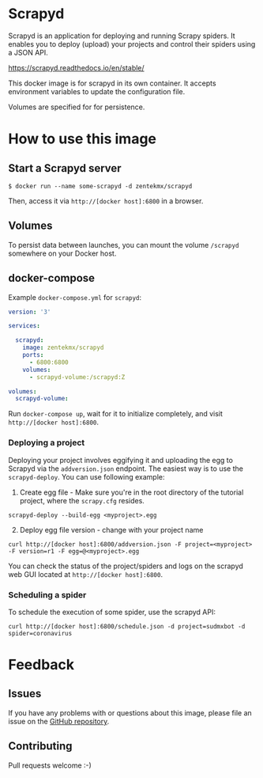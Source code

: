Scrapyd
==========

Scrapyd is an application for deploying and running Scrapy spiders. It enables you to deploy (upload) your projects and control their spiders using a JSON API.

https://scrapyd.readthedocs.io/en/stable/

This docker image is for scrapyd in its own container. It accepts environment variables to update the configuration file.

Volumes are specified for for persistence.

# How to use this image

## Start a Scrapyd server

```console
$ docker run --name some-scrapyd -d zentekmx/scrapyd
```

Then, access it via `http://[docker host]:6800` in a browser.

## Volumes

To persist data between launches, you can mount the volume `/scrapyd` somewhere on your Docker host.

## docker-compose

Example `docker-compose.yml` for `scrapyd`:

```yaml
version: '3'

services:

  scrapyd:
    image: zentekmx/scrapyd
    ports:
      - 6800:6800
    volumes:
      - scrapyd-volume:/scrapyd:Z

volumes:
  scrapyd-volume:      
```

Run `docker-compose up`, wait for it to initialize completely, and visit `http://[docker host]:6800`.

### Deploying a project

Deploying your project involves eggifying it and uploading the egg to Scrapyd via the `addversion.json` endpoint.
The easiest way is to use the `scrapyd-deploy`. You can use following example:

1. Create egg file - Make sure you're in the root directory of the tutorial project, where the `scrapy.cfg` resides.

```console
scrapyd-deploy --build-egg <myproject>.egg
```

2. Deploy egg file version - change <myproject> with your project name

```console
curl http://[docker host]:6800/addversion.json -F project=<myproject> -F version=r1 -F egg=@<myproject>.egg
```

You can check the status of the project/spiders and logs on the scrapyd web GUI located at `http://[docker host]:6800`.

### Scheduling a spider

To schedule the execution of some spider, use the scrapyd API:

```console
curl http://[docker host]:6800/schedule.json -d project=sudmxbot -d spider=coronavirus
```

# Feedback

## Issues

If you have any problems with or questions about this image, please file an issue on the [GitHub repository](https://github.com/zentekmx/docker-scrapyd/issues).

## Contributing

Pull requests welcome :-)
